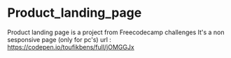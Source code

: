 # Product_landing_page
Product landing page is a project from Freecodecamp challenges
It's a non sesponsive page (only for pc's) url : https://codepen.io/toufikbens/full/jOMGGJx
